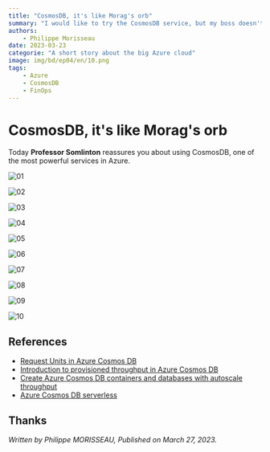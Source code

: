 ```yaml
---
title: "CosmosDB, it's like Morag's orb"
summary: "I would like to try the CosmosDB service, but my boss doesn't agree. He says it costs too much. Is this true?"
authors:
    - Philippe Morisseau
date: 2023-03-23
categorie: "A short story about the big Azure cloud"
image: img/bd/ep04/en/10.png
tags:
    - Azure
    - CosmosDB
    - FinOps
---
```


# CosmosDB, it's like Morag's orb

Today **Professor Somlinton** reassures you about using CosmosDB, one of the most powerful services in Azure.

![01](../../../img/bd/ep04/en/01.png)

![02](../../../img/bd/ep04/en/02.png)

![03](../../../img/bd/ep04/en/03.png)

![04](../../../img/bd/ep04/en/04.png)

![05](../../../img/bd/ep04/en/05.png)

![06](../../../img/bd/ep04/en/06.png)

![07](../../../img/bd/ep04/en/07.png)

![08](../../../img/bd/ep04/en/08.png)

![09](../../../img/bd/ep04/en/09.png)

![10](../../../img/bd/ep04/en/10.png)

## References

- [Request Units in Azure Cosmos DB](https://learn.microsoft.com/en-us/azure/cosmos-db/request-units?WT.mc_id=AZ-MVP-5004832)
- [Introduction to provisioned throughput in Azure Cosmos DB](https://learn.microsoft.com/en-us/azure/cosmos-db/set-throughput?WT.mc_id=AZ-MVP-5004832)
- [Create Azure Cosmos DB containers and databases with autoscale throughput](https://learn.microsoft.com/en-us/azure/cosmos-db/provision-throughput-autoscale?WT.mc_id=AZ-MVP-5004832)
- [Azure Cosmos DB serverless](https://learn.microsoft.com/en-us/azure/cosmos-db/serverless?WT.mc_id=AZ-MVP-5004832)

## Thanks


_Written by Philippe MORISSEAU, Published on March 27, 2023._